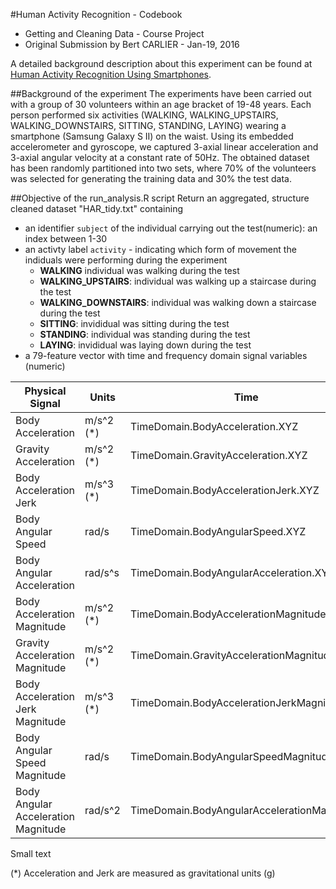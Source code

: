 #Human Activity Recognition - Codebook
* Getting and Cleaning Data - Course Project
* Original Submission by Bert CARLIER - Jan-19, 2016

A detailed background description about this experiment can be found at [Human Activity Recognition Using Smartphones](http://archive.ics.uci.edu/ml/datasets/Human+Activity+Recognition+Using+Smartphones). 

##Background of the experiment
The experiments have been carried out with a group of 30 volunteers within an age bracket of 19-48 years. Each person performed six activities (WALKING, WALKING_UPSTAIRS, WALKING_DOWNSTAIRS, SITTING, STANDING, LAYING) wearing a smartphone (Samsung Galaxy S II) on the waist. Using its embedded accelerometer and gyroscope, we captured 3-axial linear acceleration and 3-axial angular velocity at a constant rate of 50Hz. The obtained dataset has been randomly partitioned into two sets, where 70% of the volunteers was selected for generating the training data and 30% the test data. 

##Objective of the run_analysis.R script
Return an aggregated, structure cleaned dataset "HAR_tidy.txt" containing
* an identifier `subject` of the individual carrying out the test(numeric): an index between 1-30
* an activty label `activity` - indicating which form of movement the indiduals were performing during the experiment
  * **WALKING**  individual was walking during the test
  * **WALKING_UPSTAIRS**: individual was walking up a staircase during the test
  * **WALKING_DOWNSTAIRS**: individual was walking down a staircase during the test
  * **SITTING**: invididual was sitting during the test
  * **STANDING**: individual was standing during the test
  * **LAYING**: invididual was laying down during the test
* a 79-feature vector with time and frequency domain signal variables (numeric)

<sub><sup>


|Physical Signal|Units|Time|Frequency|
|---|---|---|---|
|Body Acceleration|m/s^2 (*)|TimeDomain.BodyAcceleration.XYZ|FrequencyDomain.BodyAcceleration.XYZ|
|Gravity Acceleration|m/s^2 (*)|TimeDomain.GravityAcceleration.XYZ	| |
|Body Acceleration Jerk|m/s^3 (*)|TimeDomain.BodyAccelerationJerk.XYZ	|FrequencyDomain.BodyAccelerationJerk.XYZ	|
|Body Angular Speed|rad/s|TimeDomain.BodyAngularSpeed.XYZ|FrequencyDomain.BodyAngularSpeed.XYZ|
|Body Angular Acceleration|rad/s^s|TimeDomain.BodyAngularAcceleration.XYZ	|FrequencyDomain.BodyAngularAcceleration.XYZ	|
|Body Acceleration Magnitude	|m/s^2 (*)|TimeDomain.BodyAccelerationMagnitude	|FrequencyDomain.BodyAccelerationMagnitude	|
|Gravity Acceleration Magnitude|m/s^2 (*)|TimeDomain.GravityAccelerationMagnitude	| |
|Body Acceleration Jerk Magnitude	|m/s^3 (*)|TimeDomain.BodyAccelerationJerkMagnitude|FrequencyDomain.BodyAccelerationJerkMagnitude|
|Body Angular Speed Magnitude	|rad/s|TimeDomain.BodyAngularSpeedMagnitude	|FrequencyDomain.BodyAngularSpeedMagnitude	|
|Body Angular Acceleration Magnitude|rad/s^2|TimeDomain.BodyAngularAccelerationMagnitude|FrequencyDomain.BodyAngularAccelerationMagnitude	|
Small text</sup></sub>


(*) Acceleration and Jerk are measured as gravitational units (g)




